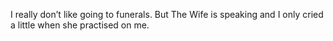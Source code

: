 <!--
id: 232157109
link: http://kevinisom.info/post/232157109/i-really-dont-like-going-to-funerals-but-the
slug: i-really-dont-like-going-to-funerals-but-the
date: Wed Nov 04 2009 10:04:16 GMT+1300 (NZDT)
raw: {"blog_name":"kevinisom","id":232157109,"post_url":"http://kevinisom.info/post/232157109/i-really-dont-like-going-to-funerals-but-the","slug":"i-really-dont-like-going-to-funerals-but-the","type":"text","date":"2009-11-03 21:04:16 GMT","timestamp":1257282256,"state":"published","format":"html","reblog_key":"DKWrcmga","tags":[],"short_url":"http://tmblr.co/Zw68YyDrc_r","highlighted":[],"feed_item":"http://twitter.com/kev_nz/statuses/5399802489","from_feed_id":"650289","note_count":0,"title":null,"body":"<p>I really don&#8217;t like going to funerals. But The Wife is speaking and I only cried a little when she practised on me.</p>"}
publish: 2009-11-04
tags: 
title: null
-->


I really don’t like going to funerals. But The Wife is speaking and I
only cried a little when she practised on me.


